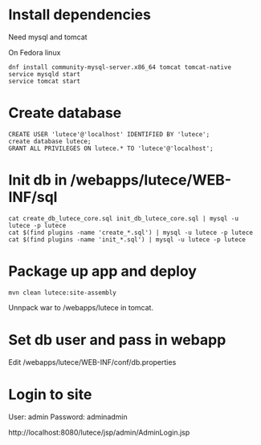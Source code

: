 
# Install dependencies

Need mysql and tomcat

On Fedora linux
```
dnf install community-mysql-server.x86_64 tomcat tomcat-native
service mysqld start
service tomcat start
```

# Create database

```
CREATE USER 'lutece'@'localhost' IDENTIFIED BY 'lutece';
create database lutece;
GRANT ALL PRIVILEGES ON lutece.* TO 'lutece'@'localhost';
```

# Init db in  /webapps/lutece/WEB-INF/sql

```
cat create_db_lutece_core.sql init_db_lutece_core.sql | mysql -u lutece -p lutece
cat $(find plugins -name 'create_*.sql') | mysql -u lutece -p lutece
cat $(find plugins -name 'init_*.sql') | mysql -u lutece -p lutece
```

# Package up app and deploy

```
mvn clean lutece:site-assembly

```

Unnpack war to /webapps/lutece in tomcat.

# Set db user and pass in webapp

Edit  /webapps/lutece/WEB-INF/conf/db.properties

# Login to site

User: admin
Password: adminadmin

http://localhost:8080/lutece/jsp/admin/AdminLogin.jsp